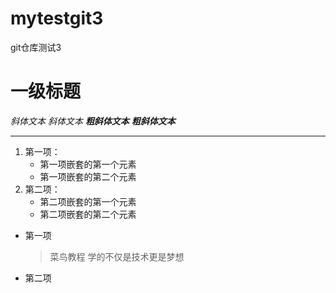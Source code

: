 # mytestgit3
git仓库测试3
# 一级标题
*斜体文本*
_斜体文本_
***粗斜体文本***
___粗斜体文本___

***

1. 第一项：
    - 第一项嵌套的第一个元素
    - 第一项嵌套的第二个元素
2. 第二项：
    - 第二项嵌套的第一个元素
    - 第二项嵌套的第二个元素
         

* 第一项
    > 菜鸟教程
    > 学的不仅是技术更是梦想
* 第二项

